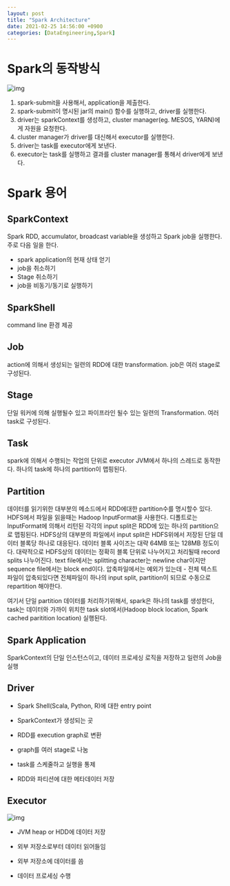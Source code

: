 ```yaml
---
layout: post
title: "Spark Architecture"
date: 2021-02-25 14:56:00 +0900
categories: [DataEngineering,Spark]
---
```


# Spark의 동작방식

![img](https://d2h0cx97tjks2p.cloudfront.net/blogs/wp-content/uploads/sites/2/2017/08/Internals-of-job-execution-in-spark.jpg)

1. spark-submit을 사용해서, application을 제출한다.
2. spark-submit이 명시된 jar의 main() 함수를 실행하고, driver를 실행한다.
3. driver는 sparkContext를 생성하고, cluster manager(eg. MESOS, YARN)에게 자원을 요청한다.
4. cluster manager가 driver를 대신해서 executor를 실행한다.
5. driver는 task를 executor에게 보낸다.
6. executor는 task를 실행하고 결과를 cluster manager를 통해서 driver에게 보낸다.

# Spark 용어

## SparkContext
Spark RDD, accumulator, broadcast variable을 생성하고 Spark job을 실행한다. 주로 다음 일을 한다.
- spark application의 현재 상태 얻기
- job을 취소하기
- Stage 취소하기
- job을 비동기/동기로 실행하기

## SparkShell
command line 환경 제공

## Job
action에 의해서 생성되는 일련의 RDD에 대한 transformation. job은 여러 stage로 구성된다. 

## Stage
단일 워커에 의해 실행될수 있고 파이프라인 될수 있는 일련의 Transformation. 여러 task로 구성된다.

## Task
spark에 의해서 수행되는 작업의 단위로 executor JVM에서 하나의 스레드로 동작한다. 하나의 task에 하나의 partition이 맵핑된다.

## Partition

데이터를 읽기위한 대부분의 메소드에서 RDD에대한 partition수를 명시할수 있다. HDFS에서 파일을 읽을때는 Hadoop InputFormat을 사용한다. 디폴트로는 InputFormat에 의해서 리턴된 각각의 input split은 RDD에 있는 하나의 partition으로 맵핑된다. HDFS상의 대부분의 파일에서 input split은 HDFS위에서 저장된 단일 데이터 블록당 하나로 대응된다. 데이터 블록 사이즈는 대략 64MB 또는 128MB 정도이다. 대략적으로 HDFS상의 데이터는 정확히 블록 단위로 나누어지고 처리될때 record splits 나누어진다.  text file에서는 splitting character는 newline char이지만 sequence file에서는 block end이다. 압축파일에서는 예외가 있는데 - 전체 텍스트 파일이 압축되있다면 전체파일이 하나의 input split, partition이 되므로 수동으로 repartition 해야한다.

여기서 단일 partition 데이터를 처리하기위해서, spark은 하나의 task를 생성한다, task는 데이터와 가까이 위치한 task slot에서(Hadoop block location, Spark cached paritition location) 실행된다.

## Spark Application
SparkContext의 단일 인스턴스이고, 데이터 프로세싱 로직을 저장하고 일련의 Job을 실행

## Driver

- Spark Shell(Scala, Python, R)에 대한 entry point

- SparkContext가 생성되는 곳

- RDD를 execution graph로 변환

- graph를 여러 stage로 나눔

- task를 스케줄하고 실행을 통제

- RDD와 파티션에 대한 메타데이터 저장


## Executor

![img](https://i2.wp.com/0x0fff.com/wp-content/uploads/2015/03/Spark-Architecture-On-YARN.png)

- JVM heap or HDD에 데이터 저장

- 외부 저장소로부터 데이터 읽어들임

- 외부 저장소에 데이터를 씀

- 데이터 프로세싱 수행





